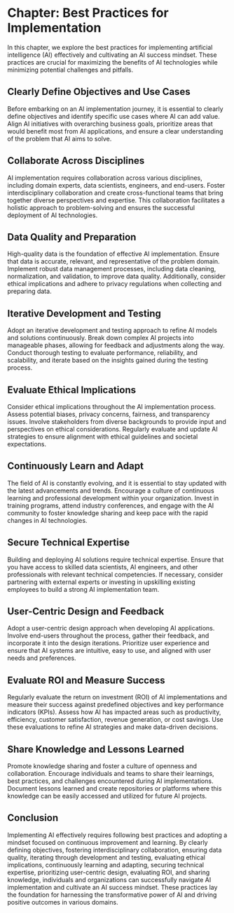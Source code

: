 Chapter: Best Practices for Implementation
==========================================

In this chapter, we explore the best practices for implementing artificial intelligence (AI) effectively and cultivating an AI success mindset. These practices are crucial for maximizing the benefits of AI technologies while minimizing potential challenges and pitfalls.

Clearly Define Objectives and Use Cases
---------------------------------------

Before embarking on an AI implementation journey, it is essential to clearly define objectives and identify specific use cases where AI can add value. Align AI initiatives with overarching business goals, prioritize areas that would benefit most from AI applications, and ensure a clear understanding of the problem that AI aims to solve.

Collaborate Across Disciplines
------------------------------

AI implementation requires collaboration across various disciplines, including domain experts, data scientists, engineers, and end-users. Foster interdisciplinary collaboration and create cross-functional teams that bring together diverse perspectives and expertise. This collaboration facilitates a holistic approach to problem-solving and ensures the successful deployment of AI technologies.

Data Quality and Preparation
----------------------------

High-quality data is the foundation of effective AI implementation. Ensure that data is accurate, relevant, and representative of the problem domain. Implement robust data management processes, including data cleaning, normalization, and validation, to improve data quality. Additionally, consider ethical implications and adhere to privacy regulations when collecting and preparing data.

Iterative Development and Testing
---------------------------------

Adopt an iterative development and testing approach to refine AI models and solutions continuously. Break down complex AI projects into manageable phases, allowing for feedback and adjustments along the way. Conduct thorough testing to evaluate performance, reliability, and scalability, and iterate based on the insights gained during the testing process.

Evaluate Ethical Implications
-----------------------------

Consider ethical implications throughout the AI implementation process. Assess potential biases, privacy concerns, fairness, and transparency issues. Involve stakeholders from diverse backgrounds to provide input and perspectives on ethical considerations. Regularly evaluate and update AI strategies to ensure alignment with ethical guidelines and societal expectations.

Continuously Learn and Adapt
----------------------------

The field of AI is constantly evolving, and it is essential to stay updated with the latest advancements and trends. Encourage a culture of continuous learning and professional development within your organization. Invest in training programs, attend industry conferences, and engage with the AI community to foster knowledge sharing and keep pace with the rapid changes in AI technologies.

Secure Technical Expertise
--------------------------

Building and deploying AI solutions require technical expertise. Ensure that you have access to skilled data scientists, AI engineers, and other professionals with relevant technical competencies. If necessary, consider partnering with external experts or investing in upskilling existing employees to build a strong AI implementation team.

User-Centric Design and Feedback
--------------------------------

Adopt a user-centric design approach when developing AI applications. Involve end-users throughout the process, gather their feedback, and incorporate it into the design iterations. Prioritize user experience and ensure that AI systems are intuitive, easy to use, and aligned with user needs and preferences.

Evaluate ROI and Measure Success
--------------------------------

Regularly evaluate the return on investment (ROI) of AI implementations and measure their success against predefined objectives and key performance indicators (KPIs). Assess how AI has impacted areas such as productivity, efficiency, customer satisfaction, revenue generation, or cost savings. Use these evaluations to refine AI strategies and make data-driven decisions.

Share Knowledge and Lessons Learned
-----------------------------------

Promote knowledge sharing and foster a culture of openness and collaboration. Encourage individuals and teams to share their learnings, best practices, and challenges encountered during AI implementations. Document lessons learned and create repositories or platforms where this knowledge can be easily accessed and utilized for future AI projects.

Conclusion
----------

Implementing AI effectively requires following best practices and adopting a mindset focused on continuous improvement and learning. By clearly defining objectives, fostering interdisciplinary collaboration, ensuring data quality, iterating through development and testing, evaluating ethical implications, continuously learning and adapting, securing technical expertise, prioritizing user-centric design, evaluating ROI, and sharing knowledge, individuals and organizations can successfully navigate AI implementation and cultivate an AI success mindset. These practices lay the foundation for harnessing the transformative power of AI and driving positive outcomes in various domains.
